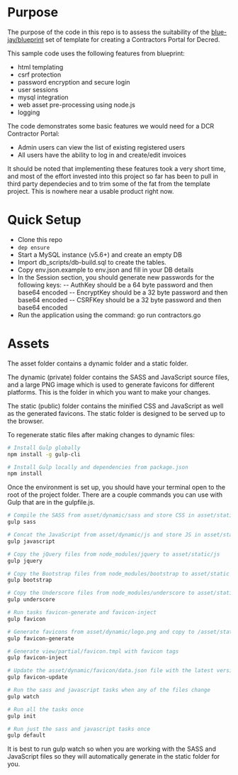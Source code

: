 # Purpose

The purpose of the code in this repo is to assess the suitability of the [blue-jay/blueprint](https://blue-jay.github.io/) set of template for creating a Contractors Portal for Decred. 

This sample code uses the following features from blueprint:

- html templating
- csrf protection
- password encryption and secure login
- user sessions
- mysql integration
- web asset pre-processing using node.js
- logging

The code demonstrates some basic features we would need for a DCR Contractor Portal:

- Admin users can view the list of existing registered users
- All users have the ability to log in and create/edit invoices

It should be noted that implementing these features took a very short time, and most of the effort invested into this project so far has been to pull in third party dependecies and to trim some of the fat from the template project. This is nowhere near a usable product right now.

# Quick Setup

- Clone this repo
- `dep ensure`
- Start a MySQL instance (v5.6+) and create an empty DB
- Import db_scripts/db-build.sql to create the tables.
- Copy env.json.example to env.json and fill in your DB details
- In the Session section, you should generate new passwords for the following keys:
-- AuthKey should be a 64 byte password and then base64 encoded
-- EncryptKey should be a 32 byte password and then base64 encoded
-- CSRFKey should be a 32 byte password and then base64 encoded
- Run the application using the command: go run contractors.go

# Assets

The asset folder contains a dynamic folder and a static folder.

The dynamic (private) folder contains the SASS and JavaScript source files, and a large PNG image which is used to generate favicons for different platforms. This is the folder in which you want to make your changes.

The static (public) folder contains the minified CSS and JavaScript as well as the generated favicons. The static folder is designed to be served up to the browser.

To regenerate static files after making changes to dynamic files:

```bash
# Install Gulp globally
npm install -g gulp-cli

# Install Gulp locally and dependencies from package.json
npm install
```

Once the environment is set up, you should have your terminal open to the root of the project folder. There are a couple commands you can use with Gulp that are in the gulpfile.js.

```bash
# Compile the SASS from asset/dynamic/sass and store CSS in asset/static/css/all.css
gulp sass

# Concat the JavaScript from asset/dynamic/js and store JS in asset/static/js/all.js
gulp javascript

# Copy the jQuery files from node_modules/jquery to asset/static/js
gulp jquery

# Copy the Bootstrap files from node_modules/bootstrap to asset/static
gulp bootstrap

# Copy the Underscore files from node_modules/underscore to asset/static/js
gulp underscore

# Run tasks favicon-generate and favicon-inject
gulp favicon

# Generate favicons from asset/dynamic/logo.png and copy to /asset/static/favicon
gulp favicon-generate

# Generate view/partial/favicon.tmpl with favicon tags
gulp favicon-inject

# Update the asset/dynamic/favicon/data.json file with the latest version from the RealFaviconGenerator website
gulp favicon-update

# Run the sass and javascript tasks when any of the files change
gulp watch

# Run all the tasks once
gulp init

# Run just the sass and javascript tasks once
gulp default
```

It is best to run gulp watch so when you are working with the SASS and JavaScript files so they will automatically generate in the static folder for you.
